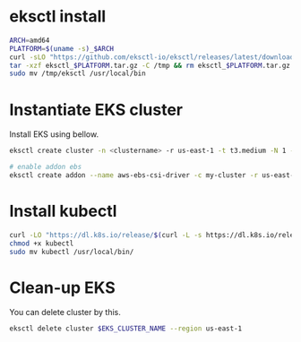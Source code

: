 # eksctl install 
```bash
ARCH=amd64
PLATFORM=$(uname -s)_$ARCH
curl -sLO "https://github.com/eksctl-io/eksctl/releases/latest/download/eksctl_$PLATFORM.tar.gz"
tar -xzf eksctl_$PLATFORM.tar.gz -C /tmp && rm eksctl_$PLATFORM.tar.gz
sudo mv /tmp/eksctl /usr/local/bin
```
# Instantiate EKS cluster
Install EKS using bellow.   
```bash
eksctl create cluster -n <clustername> -r us-east-1 -t t3.medium -N 1 -m 1 -M 3 --with-oidc --nodegroup-name default --vpc-cidr 192.168.0.0/16 

# enable addon ebs
eksctl create addon --name aws-ebs-csi-driver -c my-cluster -r us-east-1 
```

# Install kubectl
```bash
curl -LO "https://dl.k8s.io/release/$(curl -L -s https://dl.k8s.io/release/stable.txt)/bin/linux/amd64/kubectl"
chmod +x kubectl
sudo mv kubectl /usr/local/bin/
```
# Clean-up EKS
 You can delete cluster by this.
```bash
eksctl delete cluster $EKS_CLUSTER_NAME --region us-east-1
```